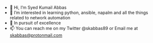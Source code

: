 - 👋 Hi, I’m Syed Kumail Abbas
- 👀 I’m interested in learning python, ansible, napalm and all the things related to network automation
- 🌱 In pursuit of excellence
- 📫 You can reach me on my Twitter @skabbas89 or Email me at skabbas@protonmail.com

<!---
kumail16/kumail16 is a ✨ special ✨ repository because its `README.md` (this file) appears on your GitHub profile.
You can click the Preview link to take a look at your changes.
--->
